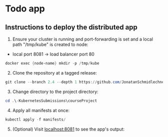 # Todo app

## Instructions to deploy the distributed app

1. Ensure your cluster is running and port-forwarding is set and a local path "/tmp/kube" is created to node:

- local port 8081 → load balancer port 80

```powershell
docker exec {node-name} mkdir -p /tmp/kube
```

2. Clone the repository at a tagged release:

```powershell
git clone --branch 2.4 --depth 1 https://github.com/JonatanSchmidlechner/-KubernetesSubmissions.git
```

3. Change directory to the project directory:

```powershell
cd .\-KubernetesSubmissions\courseProject
```

4. Apply all manifests at once:

```powershell
kubectl apply -f manifests/
```

5. (Optional) Visit [localhost:8081](http://localhost:8081/) to see the app's output:
